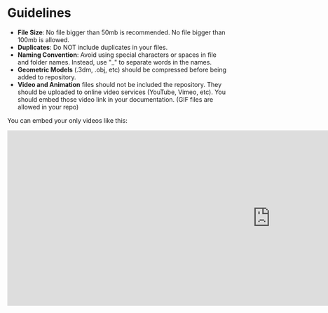 # Guidelines

* **File Size**: No file bigger than 50mb is recommended. No file bigger than 100mb is allowed.
* **Duplicates**: Do NOT include duplicates in your files.
* **Naming Convention**: Avoid using special characters or spaces in file and folder names. Instead, use "_" to separate words in the names.
* **Geometric Models** (.3dm, .obj, etc) should be compressed before being added to repository.
* **Video and Animation** files should not be included the repository. They should be uploaded to online video services (YouTube, Vimeo, etc). You should embed those video link in your documentation. (GIF files are allowed in your repo)

You can embed your only videos like this:
<iframe width="1200" height="400" src="https://www.youtube.com/embed/APKmDYFQ1yU" frameborder="0" allow="accelerometer; autoplay; clipboard-write; encrypted-media; gyroscope; picture-in-picture" allowfullscreen></iframe>

